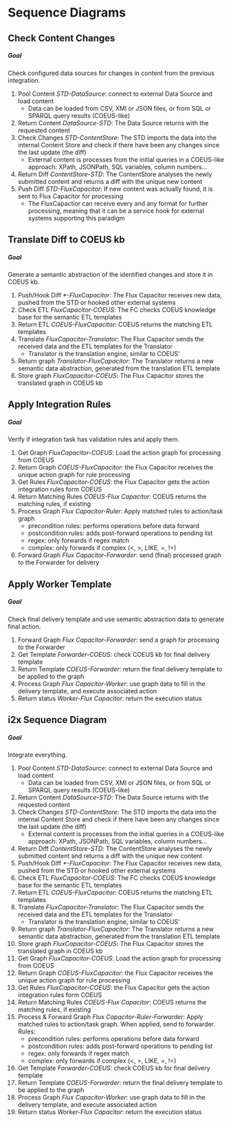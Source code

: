 # Sequence Diagrams

## Check Content Changes

##### Goal
Check configured data sources for changes in content from the previous integration.

1. Pool Content *STD-DataSource*: connect to external Data Source and load content
	- Data can be loaded from CSV, XMl or JSON files, or from SQL or SPARQL query results (COEUS-like)
2. Return Content *DataSource-STD*: The Data Source returns with the requested content
3. Check Changes *STD-ContentStore*: The STD imports the data into the internal Content Store and check if there have been any changes since the last update (the diff)
	- External content is processes from the initial queries in a COEUS-like approach: XPath, JSONPath, SQL variables, column numbers…
4. Return Diff *ContentStore-STD*: The ContentStore analyses the newly submitted content and returns a diff with the unique new content
5. Push Diff *STD-FluxCapacitor*: If new content was actually found, it is sent to Flux Capacitor for processing
	- The FluxCapactior can receive every and any format for further processing, meaning that it can be a service hook for external systems supporting this paradigm

## Translate Diff to COEUS kb

##### Goal
Generate a semantic abstraction of the identified changes and store it in COEUS kb.

1. Push/Hook Diff *\*-FluxCapacitor*: The Flux Capacitor receives new data, pushed from the STD or hooked other external systems
2. Check ETL *FluxCapacitor-COEUS*: The FC checks COEUS knowledge base for the semantic ETL templates
3. Return ETL *COEUS-FluxCapacitor*: COEUS returns the matching ETL templates
4. Translate *FluxCapacitor-Translator*: The Flux Capacitor sends the received data and the ETL templates for the Translator
	- Translator is the translation engine, similar to COEUS'
5. Return graph *Translator-FluxCapacitor*: The Translator returns a new semantic data abstraction, generated from the translation ETL template
6. Store graph *FluxCapacitor-COEUS*: The Flux Capacitor stores the translated graph in COEUS kb

## Apply Integration Rules

##### Goal
Verify if integration task has validation rules and apply them.

1. Get Graph *FluxCapacitor-COEUS*: Load the action graph for processing from COEUS
2. Return Graph *COEUS-FluxCapacitor*: the Flux Capacitor receives the unique action graph for rule processing
3. Get Rules *FluxCapacitor-COEUS*: the Flux Capacitor gets the action integration rules form COEUS
4. Return Matching Rules *COEUS-Flux Capacitor*: COEUS returns the matching rules, if existing
5. Process Graph *Flux Capacitor-Ruler*: Apply matched rules to action/task graph
	- precondition rules: performs operations before data forward
	- postcondition rules: adds post-forward operations to pending list
	- regex: only forwards if regex match
	- complex: only forwards if complex (<, >, LIKE, =, !=)
6. Forward Graph *Flux Capacitor-Forwarder*: send (final) processed graph to the Forwarder for delivery

## Apply Worker Template

##### Goal
Check final delivery template and use semantic abstraction data to generate final action.

1. Forward Graph *Flux Capacitor-Forwarder*: send a graph for processing to the Forwarder
2. Get Template *Forwarder-COEUS*: check COEUS kb for final delivery template
3. Return Template *COEUS-Forwarder*: return the final delivery template to be applied to the graph
4. Process Graph *Flux Capacitor-Worker*: use graph data to fill in the delivery template, and execute associated action
5. Return status *Worker-Flux Capacitor*: return the execution status

## i2x Sequence Diagram

##### Goal
Integrate everything.

1. Pool Content *STD-DataSource*: connect to external Data Source and load content
	- Data can be loaded from CSV, XMl or JSON files, or from SQL or SPARQL query results (COEUS-like)
2. Return Content *DataSource-STD*: The Data Source returns with the requested content
3. Check Changes *STD-ContentStore*: The STD imports the data into the internal Content Store and check if there have been any changes since the last update (the diff)
	- External content is processes from the initial queries in a COEUS-like approach: XPath, JSONPath, SQL variables, column numbers…
4. Return Diff *ContentStore-STD*: The ContentStore analyses the newly submitted content and returns a diff with the unique new content
5. Push/Hook Diff *\*-FluxCapacitor*: The Flux Capacitor receives new data, pushed from the STD or hooked other external systems
6. Check ETL *FluxCapacitor-COEUS*: The FC checks COEUS knowledge base for the semantic ETL templates
7. Return ETL *COEUS-FluxCapacitor*: COEUS returns the matching ETL templates
8. Translate *FluxCapacitor-Translator*: The Flux Capacitor sends the received data and the ETL templates for the Translator
	- Translator is the translation engine, similar to COEUS'
9. Return graph *Translator-FluxCapacitor*: The Translator returns a new semantic data abstraction, generated from the translation ETL template
10. Store graph *FluxCapacitor-COEUS*: The Flux Capacitor stores the translated graph in COEUS kb
11. Get Graph *FluxCapacitor-COEUS*: Load the action graph for processing from COEUS
12. Return Graph *COEUS-FluxCapacitor*: the Flux Capacitor receives the unique action graph for rule processing
13. Get Rules *FluxCapacitor-COEUS*: the Flux Capacitor gets the action integration rules form COEUS
14. Return Matching Rules *COEUS-Flux Capacitor*: COEUS returns the matching rules, if existing
15. Process & Forward Graph *Flux Capacitor-Ruler-Forwarder*: Apply matched rules to action/task graph. When applied, send to forwarder. Rules:
	- precondition rules: performs operations before data forward
	- postcondition rules: adds post-forward operations to pending list
	- regex: only forwards if regex match
	- complex: only forwards if complex (<, >, LIKE, =, !=)
16. Get Template *Forwarder-COEUS*: check COEUS kb for final delivery template
17. Return Template *COEUS-Forwarder*: return the final delivery template to be applied to the graph
18. Process Graph *Flux Capacitor-Worker*: use graph data to fill in the delivery template, and execute associated action
19. Return status *Worker-Flux Capacitor*: return the execution status

